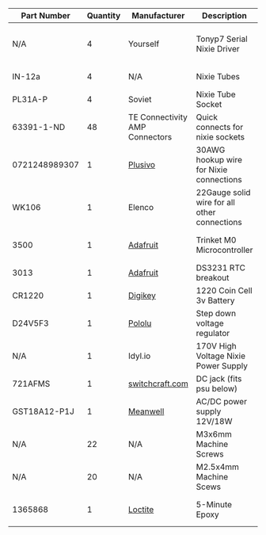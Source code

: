 |   Part Number  |Quantity|Manufacturer|Description|Source|
|--------------|--------|------------|-----------|-------|
|N/A             | 4      | Yourself   | Tonyp7 Serial Nixie Driver  | you can find the plans [here](https://github.com/tonyp7/SerialNixieDriver)|
|  IN-12a |4 | N/A  |  Nixie Tubes |  [Tubes-Store](https://tubes-store.com) |
| PL31A-P  |  4 | Soviet   |  Nixie Tube Socket | [Tubes-Store](https://tubes-store.com)  |
| 63391-1-ND   | 48  |   	TE Connectivity AMP Connectors |  Quick connects for nixie sockets | [Digikey](https://www.digikey.com/products/en?keywords=63391-1-ND)  |
| 0721248989307|1|[Plusivo](www.plusivo.com)| 30AWG hookup wire for Nixie connections| [Amazon Page](https://www.amazon.com/gp/product/B07T1MR9C4)|
|WK106| 1| Elenco | 22Gauge solid wire for all other connections| | just easier to use for and a bit more robust for higher current draw before voltage boost|
| 3500 | 1 | [Adafruit](www.adafruit.com) | Trinket M0 Microcontroller | [Adafruit Trinket M0](https://www.adafruit.com/product/3500#description)|
| 3013 | 1 | [Adafruit](www.adafruit.com) | DS3231 RTC breakout | [Adafruit DS3231](https://www.adafruit.com/product/3013)|
| CR1220 | 1 | [Digikey](www.digikey.com) |  1220 Coin Cell 3v Battery | [Digikey CR1220](https://www.digikey.com/product-detail/en/panasonic-bsg/CR1220/P033-ND/269740) |
| D24V5F3 | 1 | [Pololu](www.pololu.com) | Step down voltage regulator | [Pololu](https://www.pololu.com/product/2842)|
| N/A | 1 | Idyl.io | 170V High Voltage Nixie Power Supply | [Tindie](https://www.tindie.com/products/tonyp7/170v-high-voltage-nixie-power-supply/#product-description) |
|721AFMS | 1 | [switchcraft.com](www.switchcraft.com) | DC jack (fits psu below) | [Digikey](https://www.digikey.com/products/en?keywords=SC3721-ND) |
|  	GST18A12-P1J | 1 | [Meanwell](https://www.meanwellusa.com/) | AC/DC power supply 12V/18W | [Digikey](https://www.digikey.com/products/en?keywords=1866-2052-ND)|
| N/A | 22 | N/A | M3x6mm Machine Screws | [Bolt Depot](https://www.boltdepot.com/Catalog.aspx?gclid=Cj0KCQjwka_1BRCPARIsAMlUmEpf-qP8lrY5d7OFf96GzSNQEXNjat4Qg3AjAbasrSeHtTFBb57ZHrwaAlMAEALw_wcB) |
| N/A | 20 | N/A | M2.5x4mm Machine Scews | [Bolt Depot](https://www.boltdepot.com/Catalog.aspx?gclid=Cj0KCQjwka_1BRCPARIsAMlUmEpf-qP8lrY5d7OFf96GzSNQEXNjat4Qg3AjAbasrSeHtTFBb57ZHrwaAlMAEALw_wcB)|
| 1365868 | 1 | [Loctite](https://www.loctiteproducts.com/en.html?utm_source=loctite.com&utm_medium=redirect&utm_campaign=301_redirect) | 5-Minute Epoxy | Home Depot has it |
